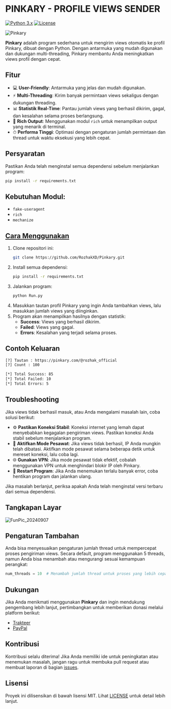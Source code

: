 # PINKARY - PROFILE VIEWS SENDER
[![Python 3.x](https://img.shields.io/badge/Python-3.x-blue.svg)](https://www.python.org/)
[![License](https://img.shields.io/badge/License-MIT-green.svg)](https://opensource.org/licenses/MIT)

![Pinkary](https://github.com/user-attachments/assets/f7acc3e6-a857-485b-b8c0-abda0500a20b)

**Pinkary** adalah program sederhana untuk mengirim views otomatis ke profil Pinkary, dibuat dengan Python. Dengan antarmuka yang mudah digunakan dan dukungan multi-threading, Pinkary membantu Anda meningkatkan views profil dengan cepat.

## Fitur

- 💻 **User-Friendly**: Antarmuka yang jelas dan mudah digunakan.
- ⚡ **Multi-Threading**: Kirim banyak permintaan views sekaligus dengan dukungan threading.
- 📊 **Statistik Real-Time**: Pantau jumlah views yang berhasil dikirim, gagal, dan kesalahan selama proses berlangsung.
- 🎨 **Rich Output**: Menggunakan modul `rich` untuk menampilkan output yang menarik di terminal.
- ⏱ **Performa Tinggi**: Optimasi dengan pengaturan jumlah permintaan dan thread untuk waktu eksekusi yang lebih cepat.

## Persyaratan
Pastikan Anda telah menginstal semua dependensi sebelum menjalankan program:

```bash
pip install -r requirements.txt
```

## Kebutuhan Modul:
- `fake-useragent`
- `rich`
- `mechanize`

## [Cara Menggunakan](https://youtu.be/SjTtGyQjhMY)
1. Clone repositori ini:
    ```bash
    git clone https://github.com/RozhakXD/Pinkary.git
    ```
2. Install semua dependensi:
    ```bash
    pip install -r requirements.txt
    ```
3. Jalankan program:
    ```bash
    python Run.py
    ```
4. Masukkan tautan profil Pinkary yang ingin Anda tambahkan views, lalu masukkan jumlah views yang diinginkan.
5. Program akan menampilkan hasilnya dengan statistik:
    - **Success**: Views yang berhasil dikirim.
    - **Failed**: Views yang gagal.
    - **Errors**: Kesalahan yang terjadi selama proses.
  
## Contoh Keluaran
```bash
[?] Tautan : https://pinkary.com/@rozhak_official
[?] Count : 100

[*] Total Success: 85
[*] Total Failed: 10
[*] Total Errors: 5
```

## Troubleshooting
Jika views tidak berhasil masuk, atau Anda mengalami masalah lain, coba solusi berikut:

- ⚙️ **Pastikan Koneksi Stabil**: Koneksi internet yang lemah dapat menyebabkan kegagalan pengiriman views. Pastikan koneksi Anda stabil sebelum menjalankan program.
- 🔄 **Aktifkan Mode Pesawat**: Jika views tidak berhasil, IP Anda mungkin telah dibatasi. Aktifkan mode pesawat selama beberapa detik untuk mereset koneksi, lalu coba lagi.
- 🌐 **Gunakan VPN**: Jika mode pesawat tidak efektif, cobalah menggunakan VPN untuk menghindari blokir IP oleh Pinkary.
- 🔄 **Restart Program**: Jika Anda menemukan terlalu banyak error, coba hentikan program dan jalankan ulang.

Jika masalah berlanjut, periksa apakah Anda telah menginstal versi terbaru dari semua dependensi.

## Tangkapan Layar
![FunPic_20240907](https://github.com/user-attachments/assets/68a77dce-3c34-4f1c-b55d-541b57cf840f)

## Pengaturan Tambahan
Anda bisa menyesuaikan pengaturan jumlah thread untuk mempercepat proses pengiriman views. Secara default, program menggunakan 5 threads, namun Anda bisa menambah atau mengurangi sesuai kemampuan perangkat:
```python
num_threads = 10  # Menambah jumlah thread untuk proses yang lebih cepat
```

## Dukungan
Jika Anda menikmati menggunakan **Pinkary** dan ingin mendukung pengembang lebih lanjut, pertimbangkan untuk memberikan donasi melalui platform berikut:

- [Trakteer](https://trakteer.id/rozhak_official/tip)
- [PayPal](https://paypal.me/rozhak9)

## Kontribusi
Kontribusi selalu diterima! Jika Anda memiliki ide untuk peningkatan atau menemukan masalah, jangan ragu untuk membuka pull request atau membuat laporan di bagian [issues](https://github.com/RozhakXD/Pinkary/issues).

## Lisensi
Proyek ini dilisensikan di bawah lisensi MIT. Lihat [LICENSE](https://github.com/RozhakXD/Pinkary?tab=GPL-3.0-1-ov-file) untuk detail lebih lanjut.
